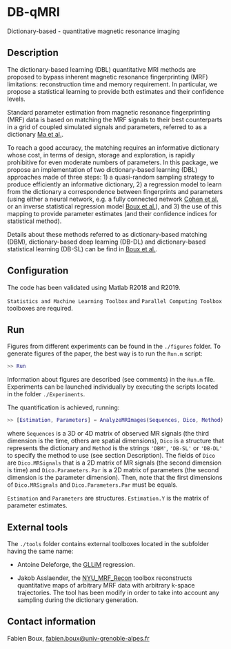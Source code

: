 # DB-qMRI
Dictionary-based - quantitative magnetic resonance imaging

## Description

The dictionary-based learning (DBL) quantitative MRI methods are proposed to bypass inherent magnetic resonance fingerprinting (MRF) limitations: reconstruction time and memory requirement. In particular, we propose a statistical learning to provide both estimates and their confidence levels.

Standard  parameter estimation from magnetic resonance fingerprinting (MRF) data is based on matching the MRF signals to their best counterparts in a grid of coupled simulated signals and parameters, referred to as a dictionary [Ma et al.](https://doi.org/10.1038/nature11971).

To reach a good accuracy, the matching requires an informative dictionary whose cost, in terms of design, storage and exploration, is rapidly prohibitive for even moderate numbers of parameters. In this package, we propose an implementation of two dictionary-based learning (DBL) approaches made of three steps: 1) a quasi-random sampling strategy to produce efficiently an informative  dictionary, 2) a regression model to learn from the dictionary a correspondence between fingerprints and parameters (using either a neural network, e.g. a fully connected network [Cohen et al.](https://doi.org/10.1002/mrm.27198) or an inverse statistical regression model [Boux et al.](https://hal.univ-brest.fr/INRIA/hal-02314026v2)), and 3) the use of this mapping to provide parameter estimates (and their confidence indices for statistical method).

Details about these methods referred to as dictionary-based matching (DBM), dictionary-based deep learning (DB-DL) and dictionary-based statistical learning (DB-SL) can be find in [Boux et al.](https://hal.univ-brest.fr/INRIA/hal-02314026v2).

## Configuration

The code has been validated using Matlab R2018 and R2019.

```Statistics and Machine Learning Toolbox``` and ```Parallel Computing Toolbox``` toolboxes are required.


## Run
Figures from different experiments can be found in the `./figures` folder. To generate figures of the paper, the best way is to run the `Run.m` script:
```matlab
>> Run
```
Information about figures are described (see comments) in the `Run.m` file. 
Experiments can be launched individually by executing the scripts located in the folder `./Experiments`.

The quantification is achieved, running:
```matlab
>> [Estimation, Parameters] = AnalyzeMRImages(Sequences, Dico, Method)
```
where ```Sequences``` is a 3D or 4D matrix of observed MR signals (the third dimension is the time, others are spatial dimensions), ```Dico``` is a structure that represents the dictionary and ```Method``` is the strings ```'DBM'```, ```'DB-SL'``` or ```'DB-DL'``` to specify the method to use (see section Description). The fields of ```Dico``` are ```Dico.MRSignals``` that is a 2D matrix of MR signals (the second dimension is time) and ```Dico.Parameters.Par``` is a 2D matrix of parameters (the second dimension is the parameter dimension). Then, note that the first dimensions of ```Dico.MRSignals``` and ```Dico.Parameters.Par``` must be equals.

```Estimation``` and ```Parameters``` are structures. ```Estimation.Y``` is the matrix of parameter estimates.


## External tools
The `./tools` folder contains external toolboxes located in the subfolder having the same name:

- Antoine Deleforge, the [GLLiM](https://team.inria.fr/perception/gllim_toolbox/) regression.

- Jakob Asslaender, the [NYU_MRF_Recon](https://bitbucket.org/asslaender/nyu_mrf_recon/src/master/) toolbox reconstructs quantitative maps of arbitrary MRF data with arbitrary k-space trajectories. The tool has been modify in order to take into account any sampling during the dictionary generation.


## Contact information
Fabien Boux, <fabien.boux@univ-grenoble-alpes.fr>
